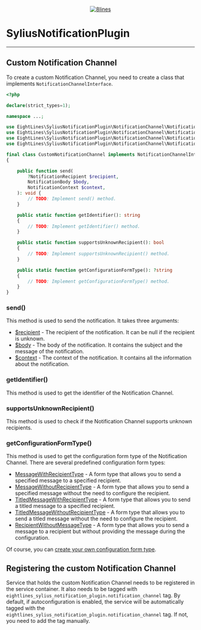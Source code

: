 <p align="center">
    <a href="https://8lines.io">
        <img alt="8lines" src="https://8lines-static.s3.eu-central-1.amazonaws.com/open-source-logo-main.png">
    </a>
</p>

# SyliusNotificationPlugin

--- 

## Custom Notification Channel
To create a custom Notification Channel, you need to create a class that implements `NotificationChannelInterface`.

```php
<?php

declare(strict_types=1);

namespace ...;

use EightLines\SyliusNotificationPlugin\NotificationChannel\NotificationBody;
use EightLines\SyliusNotificationPlugin\NotificationChannel\NotificationChannelInterface;
use EightLines\SyliusNotificationPlugin\NotificationChannel\NotificationContext;
use EightLines\SyliusNotificationPlugin\NotificationChannel\NotificationRecipient;

final class CustomNotificationChannel implements NotificationChannelInterface
{

    public function send(
        ?NotificationRecipient $recipient, 
        NotificationBody $body, 
        NotificationContext $context,
    ): void {
        // TODO: Implement send() method.
    }

    public static function getIdentifier(): string
    {
        // TODO: Implement getIdentifier() method.
    }

    public static function supportsUnknownRecipient(): bool
    {
        // TODO: Implement supportsUnknownRecipient() method.
    }

    public static function getConfigurationFormType(): ?string
    {
        // TODO: Implement getConfigurationFormType() method.
    }
}
```

### send()
This method is used to send the notification. It takes three arguments:
- [$recipient](https://github.com/8lines/SyliusNotificationsPlugin/blob/main/src/NotificationChannel/NotificationRecipient.php) - The recipient of the notification. It can be null if the recipient is unknown.
- [$body](https://github.com/8lines/SyliusNotificationsPlugin/blob/main/src/NotificationChannel/NotificationBody.php) - The body of the notification. It contains the subject and the message of the notification.
- [$context](https://github.com/8lines/SyliusNotificationsPlugin/blob/main/src/NotificationChannel/NotificationContext.php) - The context of the notification. It contains all the information about the notification.

### getIdentifier()
This method is used to get the identifier of the Notification Channel.

### supportsUnknownRecipient()
This method is used to check if the Notification Channel supports unknown recipients.

### getConfigurationFormType()
This method is used to get the configuration form type of the Notification Channel.
There are several predefined configuration form types:
- [MessageWithRecipientType](https://github.com/8lines/SyliusNotificationsPlugin/blob/main/src/Form/Type/NotificationChannel/MessageWithRecipientType.php) - A form type that allows you to send a specified message to a specified recipient.
- [MessageWithoutRecipientType](https://github.com/8lines/SyliusNotificationsPlugin/blob/main/src/Form/Type/NotificationChannel/MessageWithoutRecipientType.php) - A form type that allows you to send a specified message without the need to configure the recipient.
- [TitledMessageWithRecipientType](https://github.com/8lines/SyliusNotificationsPlugin/blob/main/src/Form/Type/NotificationChannel/TitledMessageWithRecipientType.php) - A form type that allows you to send a titled message to a specified recipient.
- [TitledMessageWithoutRecipientType](https://github.com/8lines/SyliusNotificationsPlugin/blob/main/src/Form/Type/NotificationChannel/TitledMessageWithoutRecipientType.php) - A form type that allows you to send a titled message without the need to configure the recipient.
- [RecipientWithoutMessageType](https://github.com/8lines/SyliusNotificationsPlugin/blob/main/src/Form/Type/NotificationChannel/RecipientWithoutMessageType.php) - A form type that allows you to send a message to a recipient but without providing the message during the configuration.

Of course, you can [create your own configuration form type](./custom-configuration-form-type.md).

## Registering the custom Notification Channel
Service that holds the custom Notification Channel needs to be registered in the service container. 
It also needs to be tagged with `eightlines_sylius_notification_plugin.notification_channel` tag.
By default, if autoconfiguration is enabled, the service will be automatically tagged with the `eightlines_sylius_notification_plugin.notification_channel` tag.
If not, you need to add the tag manually.
